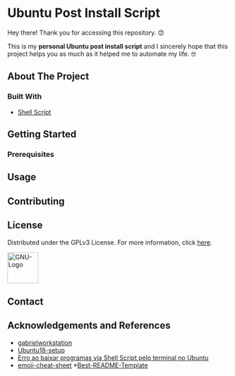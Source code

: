 <!-- Greetings -->
# Ubuntu Post Install Script
Hey there! Thank you for accessing this repository. :blush:
 
This is my **personal Ubuntu post install script** and I sincerely hope that this project helps you as much as it helped me to automate my life. :nerd_face:

<!-- About The Project -->
## About The Project

<!-- Built With -->
### Built With

* [Shell Script](https://en.wikipedia.org/wiki/Shell_script)

<!-- Getting Started -->
## Getting Started

<!-- Prerequisites -->
### Prerequisites

<!-- Usage Examples -->
## Usage

<!-- Contributing -->
## Contributing

<!-- License -->
## License

Distributed under the GPLv3 License. For more information, click [here](https://github.com/vyujitanaka/Ubuntu-Post-Install-Script/blob/master/LICENSE).

<!-- License Logos -->
<p align = "left">
    <a href="https://github.com/vyujitanaka/Ubuntu-Post-Install-Script/blob/master/images/GPLv3-Logo.png">
    <img src="images/GNU-Logo" alt="GNU-Logo" width="70" height="70">
    </a>
</p>

<!-- Contact -->
## Contact

<!-- Acknowledgements and References-->
## Acknowledgements and References

* [gabrielworkstation](https://github.com/Diolinux/gabrielworkstation)
* [Ubuntu18-setup](https://github.com/ChrisTitusTech/Ubuntu18-setup)
* [Erro ao baixar programas via Shell Script pelo terminal no Ubuntu](https://plus.diolinux.com.br/t/erro-ao-baixar-programas-via-shell-script-pelo-terminal-no-ubuntu/27328)
* [emoji-cheat-sheet](https://github.com/ikatyang/emoji-cheat-sheet)
*[Best-README-Template](https://github.com/othneildrew/Best-README-Template)